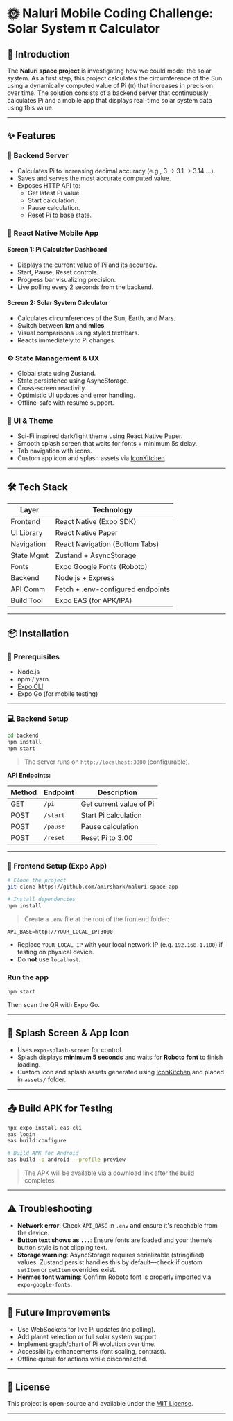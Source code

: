 # 🌞 Naluri Mobile Coding Challenge: Solar System π Calculator

## 🚀 Introduction

The **Naluri space project** is investigating how we could model the solar system. As a first step, this project calculates the circumference of the Sun using a dynamically computed value of Pi (π) that increases in precision over time. The solution consists of a backend server that continuously calculates Pi and a mobile app that displays real-time solar system data using this value.

---

## ✨ Features

### 🧠 Backend Server
- Calculates Pi to increasing decimal accuracy (e.g., 3 → 3.1 → 3.14 …).
- Saves and serves the most accurate computed value.
- Exposes HTTP API to:
  - Get latest Pi value.
  - Start calculation.
  - Pause calculation.
  - Reset Pi to base state.

### 📱 React Native Mobile App
#### Screen 1: **Pi Calculator Dashboard**
- Displays the current value of Pi and its accuracy.
- Start, Pause, Reset controls.
- Progress bar visualizing precision.
- Live polling every 2 seconds from the backend.

#### Screen 2: **Solar System Calculator**
- Calculates circumferences of the Sun, Earth, and Mars.
- Switch between **km** and **miles**.
- Visual comparisons using styled text/bars.
- Reacts immediately to Pi changes.

### ⚙️ State Management & UX
- Global state using Zustand.
- State persistence using AsyncStorage.
- Cross-screen reactivity.
- Optimistic UI updates and error handling.
- Offline-safe with resume support.

### 🎨 UI & Theme
- Sci-Fi inspired dark/light theme using React Native Paper.
- Smooth splash screen that waits for fonts + minimum 5s delay.
- Tab navigation with icons.
- Custom app icon and splash assets via [IconKitchen](https://icon.kitchen/).

---

## 🛠️ Tech Stack

| Layer        | Technology                            |
|--------------|----------------------------------------|
| Frontend     | React Native (Expo SDK)                |
| UI Library   | React Native Paper                     |
| Navigation   | React Navigation (Bottom Tabs)         |
| State Mgmt   | Zustand + AsyncStorage                 |
| Fonts        | Expo Google Fonts (Roboto)             |
| Backend      | Node.js + Express                      |
| API Comm     | Fetch + .env-configured endpoints      |
| Build Tool   | Expo EAS (for APK/IPA)                 |

---

## 📦 Installation

### 🔧 Prerequisites
- Node.js
- npm / yarn
- [Expo CLI](https://docs.expo.dev/get-started/installation/)
- Expo Go (for mobile testing)

---

### 💻 Backend Setup

```bash
cd backend
npm install
npm start
```

> The server runs on `http://localhost:3000` (configurable).

**API Endpoints:**

| Method | Endpoint      | Description                   |
|--------|---------------|-------------------------------|
| GET    | `/pi`         | Get current value of Pi       |
| POST   | `/start`      | Start Pi calculation          |
| POST   | `/pause`      | Pause calculation             |
| POST   | `/reset`      | Reset Pi to 3.00              |

---

### 📱 Frontend Setup (Expo App)

```bash
# Clone the project
git clone https://github.com/amirshark/naluri-space-app

# Install dependencies
npm install
```

> Create a `.env` file at the root of the frontend folder:

```env
API_BASE=http://YOUR_LOCAL_IP:3000
```

- Replace `YOUR_LOCAL_IP` with your local network IP (e.g. `192.168.1.100`) if testing on physical device.
- Do **not** use `localhost`.

### Run the app

```bash
npm start
```

Then scan the QR with Expo Go.

---

## 📱 Splash Screen & App Icon

- Uses `expo-splash-screen` for control.
- Splash displays **minimum 5 seconds** and waits for **Roboto font** to finish loading.
- Custom icon and splash assets generated using [IconKitchen](https://icon.kitchen/) and placed in `assets/` folder.

---

## 📤 Build APK for Testing

```bash
npx expo install eas-cli
eas login
eas build:configure

# Build APK for Android
eas build -p android --profile preview
```

> The APK will be available via a download link after the build completes.

---

## ⚠️ Troubleshooting

- **Network error**: Check `API_BASE` in `.env` and ensure it's reachable from the device.
- **Button text shows as `...`**: Ensure fonts are loaded and your theme’s button style is not clipping text.
- **Storage warning**: AsyncStorage requires serializable (stringified) values. Zustand persist handles this by default—check if custom `setItem` or `getItem` overrides exist.
- **Hermes font warning**: Confirm Roboto font is properly imported via `expo-google-fonts`.

---

## 🔮 Future Improvements

- Use WebSockets for live Pi updates (no polling).
- Add planet selection or full solar system support.
- Implement graph/chart of Pi evolution over time.
- Accessibility enhancements (font scaling, contrast).
- Offline queue for actions while disconnected.

---

## 📄 License

This project is open-source and available under the [MIT License](LICENSE).

---